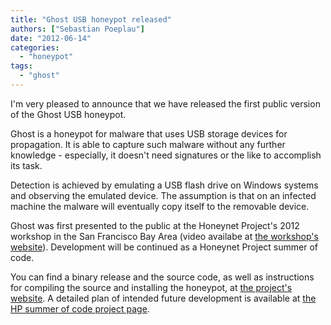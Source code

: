 ```yaml
---
title: "Ghost USB honeypot released"
authors: ["Sebastian Poeplau"]
date: "2012-06-14"
categories: 
  - "honeypot"
tags: 
  - "ghost"
---
```


I'm very pleased to announce that we have released the first public version of the Ghost USB honeypot.  
  
Ghost is a honeypot for malware that uses USB storage devices for propagation. It is able to capture such malware without any further knowledge - especially, it doesn't need signatures or the like to accomplish its task.  
  
Detection is achieved by emulating a USB flash drive on Windows systems and observing the emulated device. The assumption is that on an infected machine the malware will eventually copy itself to the removable device.  
  
Ghost was first presented to the public at the Honeynet Project's 2012 workshop in the San Francisco Bay Area (video availabe at [the workshop's website](https://honeynet.org/SecurityWorkshops/2012_SF_Bay_Area/Mar_19/Workshop_Program_Agenda#Sebastian_Poeplau)). Development will be continued as a Honeynet Project summer of code.  
  
You can find a binary release and the source code, as well as instructions for compiling the source and installing the honeypot, at [the project's website](http://code.google.com/p/ghost-usb-honeypot/). A detailed plan of intended future development is available at [the HP summer of code project page](https://honeynet.org/hpsoc/slot1).
